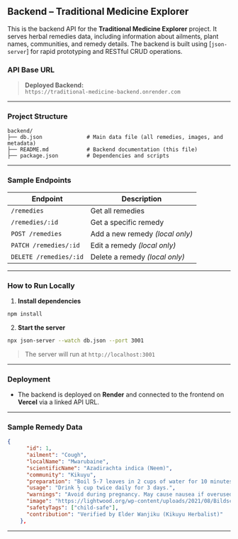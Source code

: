 ## Backend – Traditional Medicine Explorer

This is the backend API for the **Traditional Medicine Explorer** project. It serves herbal remedies data, including information about ailments, plant names, communities, and remedy details. The backend is built using [`json-server`] for rapid prototyping and RESTful CRUD operations.

### API Base URL

> **Deployed Backend:**  
> `https://traditional-medicine-backend.onrender.com` 

---

### Project Structure

```
backend/
├── db.json              # Main data file (all remedies, images, and metadata)
├── README.md            # Backend documentation (this file)
├── package.json         # Dependencies and scripts
```

---

###  Sample Endpoints

| Endpoint              | Description                      |
|-----------------------|----------------------------------|
| `/remedies`           | Get all remedies                 |
| `/remedies/:id`       | Get a specific remedy            |
| `POST /remedies`      | Add a new remedy *(local only)*  |
| `PATCH /remedies/:id` | Edit a remedy *(local only)*     |
| `DELETE /remedies/:id`| Delete a remedy *(local only)*   |

---

###  How to Run Locally

1. **Install dependencies**

```bash
npm install
```

2. **Start the server**

```bash
npx json-server --watch db.json --port 3001
```

> The server will run at `http://localhost:3001`

---

### Deployment

-  The backend is deployed on **Render** and connected to the frontend on **Vercel** via a linked API URL.


---

###  Sample Remedy Data

```json
{
      "id": 1,
      "ailment": "Cough",
      "localName": "Mwarubaine",
      "scientificName": "Azadirachta indica (Neem)",
      "community": "Kikuyu",
      "preparation": "Boil 5-7 leaves in 2 cups of water for 10 minutes.",
      "usage": "Drink ½ cup twice daily for 3 days.",
      "warnings": "Avoid during pregnancy. May cause nausea if overused.",
      "image": "https://lightwood.org/wp-content/uploads/2021/08/Bildschirmfoto-2021-08-16-um-09.35.09.png",
      "safetyTags": ["child-safe"],
      "contribution": "Verified by Elder Wanjiku (Kikuyu Herbalist)"
    },
```

---
